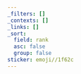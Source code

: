 ```yaml
---
_filters: []
_contexts: []
_links: []
_sort:
  field: rank
  asc: false
  group: false
sticker: emoji//1f62c
---
```

